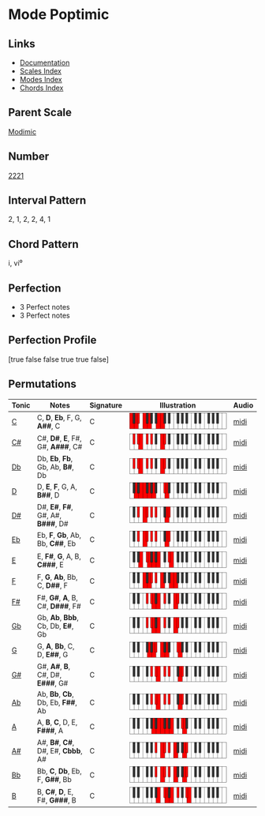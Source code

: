 # Mode Poptimic

## Links

- [Documentation](README.md)
- [Scales Index](Scales.md)
- [Modes Index](Modes.md)
- [Chords Index](Chords.md)

## Parent Scale

[Modimic](ScaleModimic.md)

## Number

[2221](https://ianring.com/musictheory/scales/2221)

## Interval Pattern

2, 1, 2, 2, 4, 1

## Chord Pattern

i, vi⁰

## Perfection

- 3 Perfect notes
- 3 Perfect notes

## Perfection Profile

[true false false true true false]

## Permutations

| Tonic | Notes | Signature | Illustration | Audio |
|-------|-------|-----------|--------------|-------|
| [C](ModeCNaturalPoptimic.md) | C, **D**, **Eb**, F, G, **A##**, C | C | ![CNaturalPoptimic](ModeCNaturalPoptimic.png) | [midi](https://github.com/edipermadi/music/blob/main/docs/ModeCNaturalPoptimic.mid?raw=true) |
| [C#](ModeCSharpPoptimic.md) | C#, **D#**, **E**, F#, G#, **A###**, C# | C | ![CSharpPoptimic](ModeCSharpPoptimic.png) | [midi](https://github.com/edipermadi/music/blob/main/docs/ModeCSharpPoptimic.mid?raw=true) |
| [Db](ModeDFlatPoptimic.md) | Db, **Eb**, **Fb**, Gb, Ab, **B#**, Db | C | ![DFlatPoptimic](ModeDFlatPoptimic.png) | [midi](https://github.com/edipermadi/music/blob/main/docs/ModeDFlatPoptimic.mid?raw=true) |
| [D](ModeDNaturalPoptimic.md) | D, **E**, **F**, G, A, **B##**, D | C | ![DNaturalPoptimic](ModeDNaturalPoptimic.png) | [midi](https://github.com/edipermadi/music/blob/main/docs/ModeDNaturalPoptimic.mid?raw=true) |
| [D#](ModeDSharpPoptimic.md) | D#, **E#**, **F#**, G#, A#, **B###**, D# | C | ![DSharpPoptimic](ModeDSharpPoptimic.png) | [midi](https://github.com/edipermadi/music/blob/main/docs/ModeDSharpPoptimic.mid?raw=true) |
| [Eb](ModeEFlatPoptimic.md) | Eb, **F**, **Gb**, Ab, Bb, **C##**, Eb | C | ![EFlatPoptimic](ModeEFlatPoptimic.png) | [midi](https://github.com/edipermadi/music/blob/main/docs/ModeEFlatPoptimic.mid?raw=true) |
| [E](ModeENaturalPoptimic.md) | E, **F#**, **G**, A, B, **C###**, E | C | ![ENaturalPoptimic](ModeENaturalPoptimic.png) | [midi](https://github.com/edipermadi/music/blob/main/docs/ModeENaturalPoptimic.mid?raw=true) |
| [F](ModeFNaturalPoptimic.md) | F, **G**, **Ab**, Bb, C, **D##**, F | C | ![FNaturalPoptimic](ModeFNaturalPoptimic.png) | [midi](https://github.com/edipermadi/music/blob/main/docs/ModeFNaturalPoptimic.mid?raw=true) |
| [F#](ModeFSharpPoptimic.md) | F#, **G#**, **A**, B, C#, **D###**, F# | C | ![FSharpPoptimic](ModeFSharpPoptimic.png) | [midi](https://github.com/edipermadi/music/blob/main/docs/ModeFSharpPoptimic.mid?raw=true) |
| [Gb](ModeGFlatPoptimic.md) | Gb, **Ab**, **Bbb**, Cb, Db, **E#**, Gb | C | ![GFlatPoptimic](ModeGFlatPoptimic.png) | [midi](https://github.com/edipermadi/music/blob/main/docs/ModeGFlatPoptimic.mid?raw=true) |
| [G](ModeGNaturalPoptimic.md) | G, **A**, **Bb**, C, D, **E##**, G | C | ![GNaturalPoptimic](ModeGNaturalPoptimic.png) | [midi](https://github.com/edipermadi/music/blob/main/docs/ModeGNaturalPoptimic.mid?raw=true) |
| [G#](ModeGSharpPoptimic.md) | G#, **A#**, **B**, C#, D#, **E###**, G# | C | ![GSharpPoptimic](ModeGSharpPoptimic.png) | [midi](https://github.com/edipermadi/music/blob/main/docs/ModeGSharpPoptimic.mid?raw=true) |
| [Ab](ModeAFlatPoptimic.md) | Ab, **Bb**, **Cb**, Db, Eb, **F##**, Ab | C | ![AFlatPoptimic](ModeAFlatPoptimic.png) | [midi](https://github.com/edipermadi/music/blob/main/docs/ModeAFlatPoptimic.mid?raw=true) |
| [A](ModeANaturalPoptimic.md) | A, **B**, **C**, D, E, **F###**, A | C | ![ANaturalPoptimic](ModeANaturalPoptimic.png) | [midi](https://github.com/edipermadi/music/blob/main/docs/ModeANaturalPoptimic.mid?raw=true) |
| [A#](ModeASharpPoptimic.md) | A#, **B#**, **C#**, D#, E#, **Cbbb**, A# | C | ![ASharpPoptimic](ModeASharpPoptimic.png) | [midi](https://github.com/edipermadi/music/blob/main/docs/ModeASharpPoptimic.mid?raw=true) |
| [Bb](ModeBFlatPoptimic.md) | Bb, **C**, **Db**, Eb, F, **G##**, Bb | C | ![BFlatPoptimic](ModeBFlatPoptimic.png) | [midi](https://github.com/edipermadi/music/blob/main/docs/ModeBFlatPoptimic.mid?raw=true) |
| [B](ModeBNaturalPoptimic.md) | B, **C#**, **D**, E, F#, **G###**, B | C | ![BNaturalPoptimic](ModeBNaturalPoptimic.png) | [midi](https://github.com/edipermadi/music/blob/main/docs/ModeBNaturalPoptimic.mid?raw=true) |
